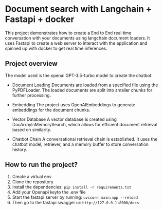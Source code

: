 # Document search with Langchain + Fastapi + docker

This project demonstrates how to create a End to End real time conversation with your documents using langchain document loaders.
It uses Fastapi to create a web server to interact with the application and spinned up with docker to get real time inferences.

## Project overview
The model used is the openai GPT-3.5-turbo model to create the chatbot.

- Document Loading
Documents are loaded from a specified file using the PyPDFLoader.
The loaded documents are split into smaller chunks for further processing.

- Embedding
The project uses OpenAIEmbeddings to generate embeddings for the document chunks.

- Vector Database
A vector database is created using DocArrayInMemorySearch, which allows for efficient document retrieval based on similarity.

- Chatbot Chain
A conversational retrieval chain is established. It uses the chatbot model, retriever, and a memory buffer to store conversation history.

## How to run the project?
1. Create a virtual env
2. Clone the repository
3. Install the dependencies:
`pip install -r requirements.txt`
4. Add your Openapi keyto the .env file
5. Start the fastapi server by running:
`uvicorn main:app --reload`
6. Then go to the fastapi swagger ui:
`http://127.0.0.1:8000/docs`

